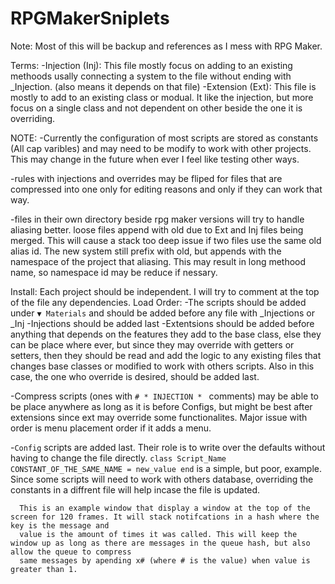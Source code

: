 # RPGMakerSniplets

Note: Most of this will be backup and references as I mess with RPG Maker.

Terms:
  -Injection (Inj):
    This file mostly focus on adding to an existing methoods usally connecting a system to the file
    without ending with _Injection. (also means it depends on that file)
  -Extension (Ext):
    This file is mostly to add to an existing class or modual. It like the injection, but more focus
    on a single class and not dependent on other beside the one it is overriding. 

NOTE:
  -Currently the configuration of most scripts are stored as constants (All cap varibles) and may need to
  be modify to work with other projects. This may change in the future when ever I feel like testing other ways.

  -rules with injections and overrides may be fliped for files that are compressed into one only for editing reasons
  and only if they can work that way.

  -files in their own directory beside rpg maker versions will try to handle aliasing better.
  loose files append with old due to Ext and Inj files being merged. This will cause a stack too deep issue
  if two files use the same old alias id. The new system still prefix with old, but appends with the namespace
  of the project that aliasing. This may result in long methood name, so namespace id may be reduce if nessary.


Install:
Each project should be independent. I will try to comment at the top of the file any dependencies.
Load Order:
  -The scripts should be added under `▼ Materials` and should be added before any file with _Injections or _Inj
  -Injections should be added last
  -Extentsions should be added before anything that depends on the features they add to the base class,
    else they can be place where ever, but since they may override with getters or setters, then
    they should be read and add the logic to any existing files that changes base classes or modified
    to work with others scripts. Also in this case, the one who override is desired, should be added last.
    
  -Compress scripts (ones with `# * INJECTION * ` comments) may be able to be place anywhere as long as it is before Configs, 
    but might be best after extensions since ext may override some functionalites. Major issue with order is menu placement 
    order if it adds a menu.

  -`Config` scripts are added last. Their role is to write over the defaults without having to change the file
    directly. 
    ```class Script_Name
        CONSTANT_OF_THE_SAME_NAME = new_value
    end```
    is a simple, but poor, example. Since some scripts will need to work with others database, overriding
    the constants in a diffrent file will help incase the file is updated. 
    
      This is an example window that display a window at the top of the screen for 120 frames. It will stack notifcations in a hash where the key is the message and
      value is the amount of times it was called. This will keep the window up as long as there are messages in the queue hash, but also allow the queue to compress 
      same messages by apending x# (where # is the value) when value is greater than 1.
      
